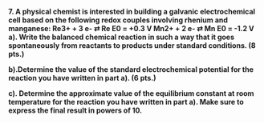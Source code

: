 **7. A physical chemist is interested in building a galvanic electrochemical cell based on the
following redox couples involving rhenium and manganese:
Re3+ + 3 e- ⇄ Re E0 = +0.3 V
Mn2+ + 2 e- ⇄ Mn E0 = -1.2 V
a). Write the balanced chemical reaction in such a way that it goes spontaneously from reactants to products under standard conditions. (8 pts.)**

**b).Determine the value of the standard electrochemical potential for the reaction you have written in part a). (6 pts.)**

**c). Determine the approximate value of the equilibrium constant at room temperature for the reaction you have written in part a). Make sure to express the final result in powers of 10.**